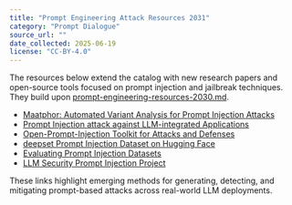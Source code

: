 ```yaml
---
title: "Prompt Engineering Attack Resources 2031"
category: "Prompt Dialogue"
source_url: ""
date_collected: 2025-06-19
license: "CC-BY-4.0"
---
```


The resources below extend the catalog with new research papers and open-source tools focused on prompt injection and jailbreak techniques. They build upon [prompt-engineering-resources-2030.md](prompt-engineering-resources-2030.md).

- [Maatphor: Automated Variant Analysis for Prompt Injection Attacks](https://arxiv.org/abs/2312.11513)
- [Prompt Injection attack against LLM-integrated Applications](https://arxiv.org/abs/2306.05499)
- [Open-Prompt-Injection Toolkit for Attacks and Defenses](https://github.com/liu00222/Open-Prompt-Injection)
- [deepset Prompt Injection Dataset on Hugging Face](https://huggingface.co/datasets/deepset/prompt-injections)
- [Evaluating Prompt Injection Datasets](https://hiddenlayer.com/prompt-injection-datasets)
- [LLM Security Prompt Injection Project](https://github.com/sinanw/llm-security-prompt-injection)

These links highlight emerging methods for generating, detecting, and mitigating prompt-based attacks across real-world LLM deployments.
